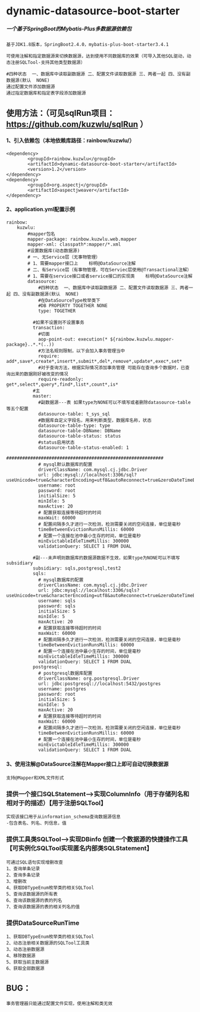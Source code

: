 # dynamic-datasource-boot-starter
##### 一个基于SpringBoot的Mybatis-Plus多数据源依赖包
    
    基于JDK1.8版本，SpringBoot2.4.0，mybatis-plus-boot-starter3.4.1

    可使用注解和指定数据源来切换数据源，达到使用不同数据库的效果（可导入其他SQL驱动，动态注册SQLTool-支持其他类型数据源）

    #四种状态  一、数据库中读取副数据源 二、配置文件读取数据源 三、两者一起 四、没有副数据源(默认  NONE)
    通过配置文件添加数据源
    通过指定数据库和指定表字段添加数据源
    
## 使用方法：（可见sqlRun项目：https://github.com/kuzwlu/sqlRun ）
 #### 1、引入依赖包（本地依赖库路径：rainbow/kuzwlu/）
    <dependency>
            <groupId>rainbow.kuzwlu</groupId>
            <artifactId>dynamic-datasource-boot-starter</artifactId>
            <version>1.2</version>
    </dependency>
    <dependency>
            <groupId>org.aspectj</groupId>
            <artifactId>aspectjweaver</artifactId>
    </dependency>
#### 2、application.yml配置示例
    rainbow:
        kuzwlu:
            #mapper包名
            mapper-package: rainbow.kuzwlu.web.mapper
            mapper-xml: classpath*:mapper/*.xml
            #设置数据库(动态数据源)
            # 一、无Service层（无事物管理）
            # 1、需要mapper接口上    标明@DataSource注解
            # 二、有Service层（有事物管理，可在Serviec层使用@Transactional注解）
            # 1、需要在service接口或者service接口的实现类    标明@DataSource注解
            datasource:
                #四种状态  一、数据库中读取副数据源 二、配置文件读取数据源 三、两者一起 四、没有副数据源(默认  NONE)
                #在DataSourceType枚举类下
                #DB PROPERTY TOGETHER NONE
                type: TOGETHER

              #如果不设置则不设置事务
              transaction:
                #切面
                aop-point-out: execution(* ${rainbow.kuzwlu.mapper-package}..*.*(..))
                #方法名规则限制，以下会加入事务管理当中
                require: add*,save*,create*,insert*,submit*,del*,remove*,update*,exec*,set*
                #对于查询方法，根据实际情况添加事务管理 可能存在查询多个数据时，已查询出来的数据刚好被改变的情况
                require-readonly: get*,select*,query*,find*,list*,count*,is*
              #主
              master:
                #副数据源---表 如果type为NONE可以不填写或者删除datasource-table等五个配置
                datasource-table: t_sys_sql
                #数据库自定义字段名，用来判断类型，数据库名称，状态
                datasource-table-type: type
                datasource-table-DBName: DBName
                datasource-table-status: status
                #status启用状态
                datasource-table-status-enabled: 1
                ###########################################################
                # mysql默认数据库的配置
                driverClassName: com.mysql.cj.jdbc.Driver
                url: jdbc:mysql://localhost:3306/sql?useUnicode=true&characterEncoding=utf8&autoReconnect=true&zeroDateTimeBehavior=convertToNull&transformedBitIsBoolean=true&serverTimezone=Asia/Shanghai
                username: root
                password: root
                initialSize: 5
                minIdle: 5
                maxActive: 20
                # 配置获取连接等待超时的时间
                maxWait: 60000
                # 配置间隔多久才进行一次检测，检测需要关闭的空闲连接，单位是毫秒
                timeBetweenEvictionRunsMillis: 60000
                # 配置一个连接在池中最小生存的时间，单位是毫秒
                minEvictableIdleTimeMillis: 300000
                validationQuery: SELECT 1 FROM DUAL

              #副---未声明则数据库的数据源数据不生效，如果type为NONE可以不填写subsidiary
              subsidiary: sqls,postgresql,test2
              sqls:
                # mysql数据库的配置
                driverClassName: com.mysql.cj.jdbc.Driver
                url: jdbc:mysql://localhost:3306/sqls?useUnicode=true&characterEncoding=utf8&autoReconnect=true&zeroDateTimeBehavior=convertToNull&transformedBitIsBoolean=true&serverTimezone=Asia/Shanghai
                username: sqls
                password: sqls
                initialSize: 5
                minIdle: 5
                maxActive: 20
                # 配置获取连接等待超时的时间
                maxWait: 60000
                # 配置间隔多久才进行一次检测，检测需要关闭的空闲连接，单位是毫秒
                timeBetweenEvictionRunsMillis: 60000
                # 配置一个连接在池中最小生存的时间，单位是毫秒
                minEvictableIdleTimeMillis: 300000
                validationQuery: SELECT 1 FROM DUAL
              postgresql:
                # postgresql数据库配置
                driverClassName: org.postgresql.Driver
                url: jdbc:postgresql://localhost:5432/postgres
                username: postgres
                password: root
                initialSize: 5
                minIdle: 5
                maxActive: 20
                # 配置获取连接等待超时的时间
                maxWait: 60000
                # 配置间隔多久才进行一次检测，检测需要关闭的空闲连接，单位是毫秒
                timeBetweenEvictionRunsMillis: 60000
                # 配置一个连接在池中最小生存的时间，单位是毫秒
                minEvictableIdleTimeMillis: 300000
                validationQuery: SELECT 1 FROM DUAL

#### 3、使用注解@DataSource注解在Mapper接口上即可自动切换数据源
    支持@Mapper和XML文件形式


### 提供一个接口SQLStatement-->实现ColumnInfo（用于存储列名和相对于的描述）【用于注册SQLTool】
    实现该接口用于从information_schema查询数据源信息
    -包含表名、列名、列信息，值

### 提供工具类SQLTool-->实现DBinfo 创建一个数据源的快捷操作工具 【可实例化SQLTool实现匿名内部类SQLStatement】
    可通过SQL语句实现增删改查
    1、查询单条记录
    2、查询多条记录
    3、增删改
    4、获取DBTypeEnum枚举类的相关SQLTool
    5、查询该数据源的所有表
    6、查询该数据源的表的列名
    7、查询该数据源的表的相关列名的值

### 提供DataSourceRunTime 
    1、获取DBTypeEnum枚举类的相关SQLTool
    2、动态注册相关数据源的SQLTool工具类
    3、动态注册数据源
    4、移除数据源
    5、获取当前主数据源
    6、获取全部数据源

## BUG：
    事务管理器只能通过配置文件实现，使用注解和类无效
